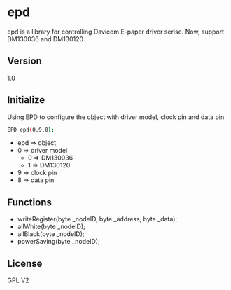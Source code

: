 epd
=========

epd is a library for controlling Davicom E-paper driver serise.
Now, support DM130036 and DM130120.


Version
----

1.0


Initialize
--------------

Using EPD to configure the object with driver model, clock pin  and data pin
```sh
EPD epd(0,9,8);

```
 - epd => object
 - 0 => driver model
   - 0 => DM130036
   - 1 => DM130120
 - 9 => clock pin
 - 8 => data pin


Functions
--------------
 - writeRegister(byte _nodeID, byte _address, byte _data);
 - allWhite(byte _nodeID);
 - allBlack(byte _nodeID);
 - powerSaving(byte _nodeID);


License
----

GPL V2